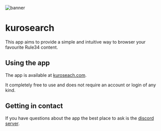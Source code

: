 ![banner](https://raw.githubusercontent.com/kurozenzen/kurosearch/main/brand/banner.png)

# kurosearch

This app aims to provide a simple and intuitive way to browser your favourite Rule34 content.

## Using the app

The app is available at [kuroseach.com](https://kurosearch.com).

It completely free to use and does not require an account or login of any kind.

## Getting in contact

If you have questions about the app the best place to ask is the [discord server](https://discord.gg/yyJFG5PVBZ).
